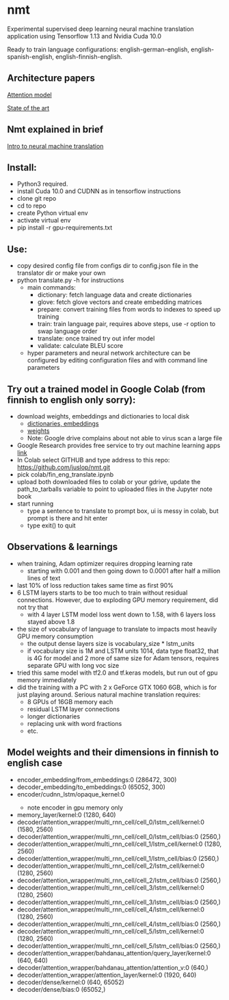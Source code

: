 # nmt

Experimental supervised deep learning neural machine translation application using Tensorflow 1.13 and Nvidia Cuda 10.0

Ready to train language configurations: english-german-english, english-spanish-english, english-finnish-english.

## Architecture papers

[Attention model](https://arxiv.org/abs/1409.0473)

[State of the art](https://arxiv.org/pdf/1703.03906.pdf)

## Nmt explained in brief

[Intro to neural machine translation](https://machinelearningmastery.com/introduction-neural-machine-translation/)

## Install: 

- Python3 required. 
- install Cuda 10.0 and CUDNN as in tensorflow instructions
- clone git repo
- cd to repo
- create Python virtual env
- activate virtual env
- pip install -r gpu-requirements.txt

## Use:

- copy desired config file from configs dir to config.json file in the translator dir or make your own
- python translate.py -h for instructions
  - main commands: 
    - dictionary: fetch language data and create dictionaries
    - glove: fetch glove vectors and create embedding matrices
    - prepare: convert training files from words to indexes to speed up training
    - train: train language pair, requires above steps, use -r option to swap language order
    - translate: once trained try out infer model
    - validate: calculate BLEU score
   - hyper parameters and neural network architecture can be configured by editing configuration files and with command line parameters

## Try out a trained model in Google Colab (from finnish to english only sorry):

- download weights, embeddings and dictionaries to local disk
  - [dictionaries, embeddings](https://drive.google.com/file/d/1SMxGnlWW2YwZmxRSR5cpLkHeZBFxxp__/view?usp=sharing)
  - [weights](https://drive.google.com/file/d/1dkJ7uCQ3qaAxb6CSki1eqKfkhu5B5YT-/view?usp=sharing)
  - Note: Google drive complains about not able to virus scan a large file
- Google Research provides free service to try out machine learning apps [link](https://colab.research.google.com)
- In Colab select GITHUB and type address to this repo: https://github.com/juslop/nmt.git
- pick colab/fin_eng_translate.ipynb
- upload both downloaded files to colab or your gdrive, update the path_to_tarballs variable to point to uploaded files in the Jupyter note book
- start running
  - type a sentence to translate to prompt box, ui is messy in colab, but prompt is there and hit enter
  - type exit() to quit

## Observations & learnings

- when training, Adam optimizer requires dropping learning rate
  - starting with 0.001 and then going down to 0.0001 after half a million lines of text
- last 10% of loss reduction takes same time as first 90%
- 6 LSTM layers starts to be too much to train without residual connections. However, due to exploding GPU memory requirement, did not try that
  - with 4 layer LSTM model loss went down to 1.58, with 6 layers loss stayed above 1.8
- the size of vocabulary of language to translate to impacts most heavily GPU memory consumption
  - the output dense layers size is vocabulary_size * lstm_units
  - if vocabulary size is 1M and LSTM units 1014, data type float32, that is 4G for model and 2 more of same size for Adam tensors, requires separate GPU with long voc size
- tried this same model with tf2.0 and tf.keras models, but run out of gpu memory immediately
- did the training with a PC with 2 x GeForce GTX 1060 6GB, which is for just playing around. Serious natural machine translation requires: 
  - 8 GPUs of 16GB memory each
  - residual LSTM layer connections
  - longer dictionaries
  - replacing unk with word fractions
  - etc.

## Model weights and their dimensions in finnish to english case

- encoder_embedding/from_embeddings:0 (286472, 300)
- decoder_embedding/to_embeddings:0 (65052, 300)
- encoder/cudnn_lstm/opaque_kernel:0 <unknown>
  - note encoder in gpu memory only
- memory_layer/kernel:0 (1280, 640)
- decoder/attention_wrapper/multi_rnn_cell/cell_0/lstm_cell/kernel:0 (1580, 2560)
- decoder/attention_wrapper/multi_rnn_cell/cell_0/lstm_cell/bias:0 (2560,)
- decoder/attention_wrapper/multi_rnn_cell/cell_1/lstm_cell/kernel:0 (1280, 2560)
- decoder/attention_wrapper/multi_rnn_cell/cell_1/lstm_cell/bias:0 (2560,)
- decoder/attention_wrapper/multi_rnn_cell/cell_2/lstm_cell/kernel:0 (1280, 2560)
- decoder/attention_wrapper/multi_rnn_cell/cell_2/lstm_cell/bias:0 (2560,)
- decoder/attention_wrapper/multi_rnn_cell/cell_3/lstm_cell/kernel:0 (1280, 2560)
- decoder/attention_wrapper/multi_rnn_cell/cell_3/lstm_cell/bias:0 (2560,)
- decoder/attention_wrapper/multi_rnn_cell/cell_4/lstm_cell/kernel:0 (1280, 2560)
- decoder/attention_wrapper/multi_rnn_cell/cell_4/lstm_cell/bias:0 (2560,)
- decoder/attention_wrapper/multi_rnn_cell/cell_5/lstm_cell/kernel:0 (1280, 2560)
- decoder/attention_wrapper/multi_rnn_cell/cell_5/lstm_cell/bias:0 (2560,)
- decoder/attention_wrapper/bahdanau_attention/query_layer/kernel:0 (640, 640)
- decoder/attention_wrapper/bahdanau_attention/attention_v:0 (640,)
- decoder/attention_wrapper/attention_layer/kernel:0 (1920, 640)
- decoder/dense/kernel:0 (640, 65052)
- decoder/dense/bias:0 (65052,)
